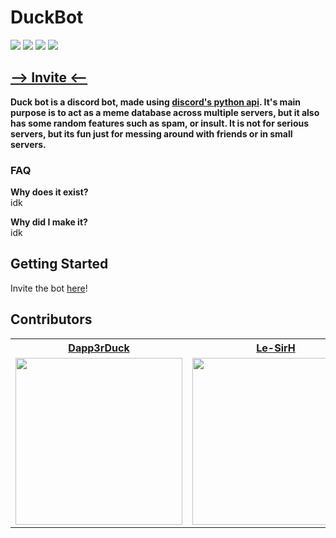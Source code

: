 # DuckBot
![](https://img.shields.io/badge/build-passing-green/?style=flat-square)
![](https://img.shields.io/github/repo-size/Dapp3rDuck/duckbot?style=flat-square)
![](https://img.shields.io/github/issues/Dapp3rDuck/duckbot?style=flat-square)
![](https://img.shields.io/github/v/release/Dapp3rDuck/duckbot?include_prereleases&style=flat-square)<br/>

## [--> Invite <--](https://discord.com/api/oauth2/authorize?client_id=707128143349022820&permissions=8&scope=bot)

**Duck bot is a discord bot, made using [discord's python api](https://discordpy.readthedocs.io/en/latest/).  It's main purpose is to act as a meme database across multiple servers, but it also has some random features such as spam, or insult.  It is not for serious servers, but its fun just for messing around with friends or in small servers.**

### FAQ
**Why does it exist?**<br>
idk

**Why did I make it?**<br>
idk

## Getting Started

Invite the bot [here](https://discord.com/api/oauth2/authorize?client_id=707128143349022820&permissions=8&scope=bot)!

## Contributors
<table>
  <tr>
    <th><a href="https://github.com/Dapp3rDuck" target="_blank"><b>Dapp3rDuck</b></a></th>
    <th><a href="https://github.com/Le-SirH" target="_blank"><b>Le-SirH</b></a></th>
  </tr>
  <tr>
    <td><img width="267" src="https://avatars1.githubusercontent.com/u/55905788?s=400&v=4"></td>
    <td><img width="267" src="https://avatars0.githubusercontent.com/u/46948579?s=460&v=4"></td>
  </tr>
</table>
